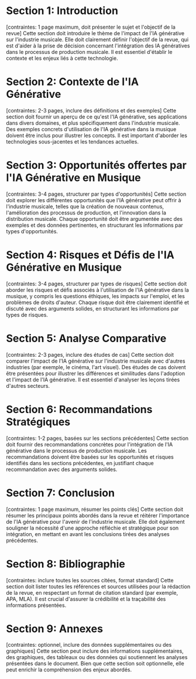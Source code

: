 # Section 1: Introduction
[contraintes: 1 page maximum, doit présenter le sujet et l'objectif de la revue]
Cette section doit introduire le thème de l'impact de l'IA générative sur l'industrie musicale. Elle doit clairement définir l'objectif de la revue, qui est d'aider à la prise de décision concernant l'intégration des IA génératives dans le processus de production musicale. Il est essentiel d'établir le contexte et les enjeux liés à cette technologie.

# Section 2: Contexte de l'IA Générative
[contraintes: 2-3 pages, inclure des définitions et des exemples]
Cette section doit fournir un aperçu de ce qu'est l'IA générative, ses applications dans divers domaines, et plus spécifiquement dans l'industrie musicale. Des exemples concrets d'utilisation de l'IA générative dans la musique doivent être inclus pour illustrer les concepts. Il est important d'aborder les technologies sous-jacentes et les tendances actuelles.

# Section 3: Opportunités offertes par l'IA Générative en Musique
[contraintes: 3-4 pages, structurer par types d'opportunités]
Cette section doit explorer les différentes opportunités que l'IA générative peut offrir à l'industrie musicale, telles que la création de nouveaux contenus, l'amélioration des processus de production, et l'innovation dans la distribution musicale. Chaque opportunité doit être argumentée avec des exemples et des données pertinentes, en structurant les informations par types d'opportunités.

# Section 4: Risques et Défis de l'IA Générative en Musique
[contraintes: 3-4 pages, structurer par types de risques]
Cette section doit aborder les risques et défis associés à l'utilisation de l'IA générative dans la musique, y compris les questions éthiques, les impacts sur l'emploi, et les problèmes de droits d'auteur. Chaque risque doit être clairement identifié et discuté avec des arguments solides, en structurant les informations par types de risques.

# Section 5: Analyse Comparative
[contraintes: 2-3 pages, inclure des études de cas]
Cette section doit comparer l'impact de l'IA générative sur l'industrie musicale avec d'autres industries (par exemple, le cinéma, l'art visuel). Des études de cas doivent être présentées pour illustrer les différences et similitudes dans l'adoption et l'impact de l'IA générative. Il est essentiel d'analyser les leçons tirées d'autres secteurs.

# Section 6: Recommandations Stratégiques
[contraintes: 1-2 pages, basées sur les sections précédentes]
Cette section doit fournir des recommandations concrètes pour l'intégration de l'IA générative dans le processus de production musicale. Les recommandations doivent être basées sur les opportunités et risques identifiés dans les sections précédentes, en justifiant chaque recommandation avec des arguments solides.

# Section 7: Conclusion
[contraintes: 1 page maximum, résumer les points clés]
Cette section doit résumer les principaux points abordés dans la revue et réitérer l'importance de l'IA générative pour l'avenir de l'industrie musicale. Elle doit également souligner la nécessité d'une approche réfléchie et stratégique pour son intégration, en mettant en avant les conclusions tirées des analyses précédentes.

# Section 8: Bibliographie
[contraintes: inclure toutes les sources citées, format standard]
Cette section doit lister toutes les références et sources utilisées pour la rédaction de la revue, en respectant un format de citation standard (par exemple, APA, MLA). Il est crucial d'assurer la crédibilité et la traçabilité des informations présentées.

# Section 9: Annexes
[contraintes: optionnel, inclure des données supplémentaires ou des graphiques]
Cette section peut inclure des informations supplémentaires, des graphiques, des tableaux ou des données qui soutiennent les analyses présentées dans le document. Bien que cette section soit optionnelle, elle peut enrichir la compréhension des enjeux abordés.